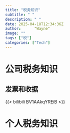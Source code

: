 ```yaml
---
title: "税务知识"
subtitle: " "
description: " "
date: 2025-04-18T12:34:36Z
author:      "Wayne"
image: ""
tags: ["税"]
categories: ["Tech"]
---
```


# 公司税务知识

## 发票和收据

{{< bilibili BV1AAkqYREiB >}}

# 个人税务知识
